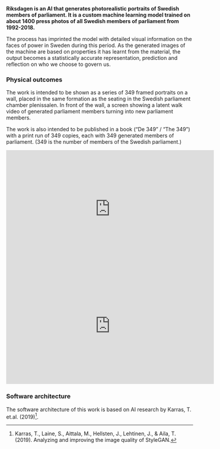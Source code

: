 **Riksdagen is an AI that generates photorealistic portraits of Swedish members of parliament. It is a custom machine learning model trained on about 1400 press photos of all Swedish members of parliament from 1992-2018.**

The process has imprinted the model with detailed visual information on the faces of power in Sweden during this period. As the generated images of the machine are based on properties it has learnt from the material, the output becomes a statistically accurate representation, prediction and reflection on who we choose to govern us.

### Physical outcomes

The work is intended to be shown as a series of 349 framed portraits on a wall, placed in the same formation as the seating in the Swedish parliament chamber plenissalen. In front of the wall, a screen showing a latent walk video of generated parliament members turning into new parliament members.

The work is also intended to be published in a book (“De 349” / “The 349”) with a print run of 349 copies, each with 349 generated members of parliament. (349 is the number of members of the Swedish parliament.)

<iframe id="ytplayer" type="text/html" width="560" height="315"
  src="https://www.youtube.com/embed/ZZek1ozIV7k?autoplay=1"
  frameborder="0"></iframe>

<iframe width="560" height="315" src="https://www.youtube.com/embed/ZZek1ozIV7k" frameborder="0" allow="autoplay; encrypted-media" allowfullscreen></iframe>

### Software architecture

The software architecture of this work is based on AI research by Karras, T. et.al. (2019)[^1]. 


[^1]: Karras, T., Laine, S., Aittala, M., Hellsten, J., Lehtinen, J., & Aila, T. (2019). Analyzing and improving the image quality of StyleGAN.
